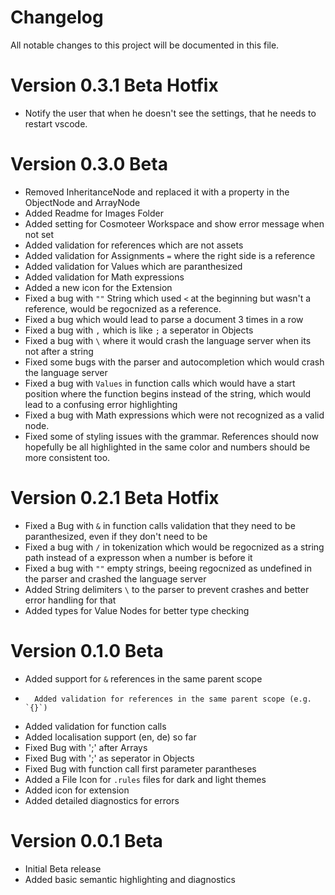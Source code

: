 # Changelog

All notable changes to this project will be documented in this file.

# Version 0.3.1 Beta Hotfix

-   Notify the user that when he doesn't see the settings, that he needs to restart vscode.

# Version 0.3.0 Beta

-   Removed InheritanceNode and replaced it with a property in the ObjectNode and ArrayNode
-   Added Readme for Images Folder
-   Added setting for Cosmoteer Workspace and show error message when not set
-   Added validation for references which are not assets
-   Added validation for Assignments `=` where the right side is a reference
-   Added validation for Values which are paranthesized
-   Added validation for Math expressions
-   Added a new icon for the Extension
-   Fixed a bug with `""` String which used `<` at the beginning but wasn't a reference, would be regocnized as a reference.
-   Fixed a bug which would lead to parse a document 3 times in a row
-   Fixed a bug with `,` which is like `;` a seperator in Objects
-   Fixed a bug with `\` where it would crash the language server when its not after a string
-   Fixed some bugs with the parser and autocompletion which would crash the language server
-   Fixed a bug with `Values` in function calls which would have a start position where the function begins instead of the string, which would lead to a confusing error highlighting
-   Fixed a bug with Math expressions which were not recognized as a valid node.
-   Fixed some of styling issues with the grammar. References should now hopefully be all highlighted in the same color and numbers should be more consistent too.

# Version 0.2.1 Beta Hotfix

-   Fixed a Bug with `&` in function calls validation that they need to be paranthesized, even if they don't need to be
-   Fixed a bug with `/` in tokenization which would be regocnized as a string path instead of a expresson when a number is before it
-   Fixed a bug with `""` empty strings, beeing regocnized as undefined in the parser and crashed the language server
-   Added String delimiters `\` to the parser to prevent crashes and better error handling for that
-   Added types for Value Nodes for better type checking

# Version 0.1.0 Beta

-   Added support for `&` references in the same parent scope
-       Added validation for references in the same parent scope (e.g. `{}`)
-   Added validation for function calls
-   Added localisation support (en, de) so far
-   Fixed Bug with ';' after Arrays
-   Fixed Bug with ';' as seperator in Objects
-   Fixed Bug with function call first parameter parantheses
-   Added a File Icon for `.rules` files for dark and light themes
-   Added icon for extension
-   Added detailed diagnostics for errors

# Version 0.0.1 Beta

-   Initial Beta release
-   Added basic semantic highlighting and diagnostics
